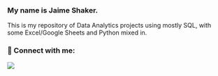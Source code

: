 ### My name is Jaime Shaker.

This is my repository of Data Analytics projects using mostly SQL, with some Excel/Google Sheets and Python mixed in.

### :handshake: Connect with me:
<img src="https://img.shields.io/badge/Gmail-D14836?style=for-the-badge&logo=gmail&logoColor=white" />

<!--
**iweld/iweld** is a ✨ _special_ ✨ repository because its `README.md` (this file) appears on your GitHub profile.

Here are some ideas to get you started:

- 🔭 I’m currently working on ...
- 🌱 I’m currently learning ...
- 👯 I’m looking to collaborate on ...
- 🤔 I’m looking for help with ...
- 💬 Ask me about ...
- 📫 How to reach me: ...
- 😄 Pronouns: ...
- ⚡ Fun fact: ...
-->
